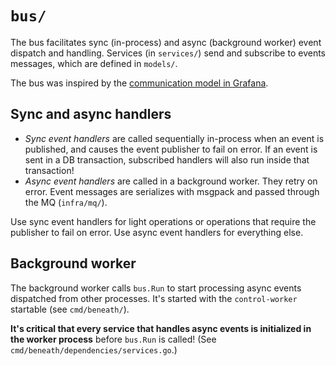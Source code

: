 # `bus/`

The bus facilitates sync (in-process) and async (background worker) event dispatch and handling. Services (in `services/`) send and subscribe to events messages, which are defined in `models/`.

The bus was inspired by the [communication model in Grafana](https://github.com/grafana/grafana/blob/master/contribute/architecture/communication.md).

## Sync and async handlers

- *Sync event handlers* are called sequentially in-process when an event is published, and causes the event publisher to fail on error. If an event is sent in a DB transaction, subscribed handlers will also run inside that transaction!
- *Async event handlers* are called in a background worker. They retry on error. Event messages are serializes with msgpack and passed through the MQ (`infra/mq/`).

Use sync event handlers for light operations or operations that require the publisher to fail on error. Use async event handlers for everything else.

## Background worker

The background worker calls `bus.Run` to start processing async events dispatched from other processes. It's started with the `control-worker` startable (see `cmd/beneath/`).

**It's critical that every service that handles async events is initialized in the worker process** before `bus.Run` is called! (See `cmd/beneath/dependencies/services.go`.)
